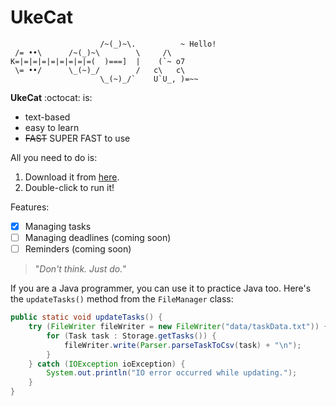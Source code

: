 # UkeCat
```
                    /~(_)~\.          ~ Hello!
 /= ••\      /~(_)~\        \     /\
K=|=|=|=|=|=|=|=|=(  )===]  |    (`~ o7
 \= ••/      \_(~)_/        /   c\   c\
                    \_(~)_/`    U`U_, )=~~  
```

**UkeCat** :octocat: is:
* text-based
* easy to learn
* ~~FAST~~ SUPER FAST to use

All you need to do is:
1. Download it from [here](https://github.com/ziiqii/ip).
2. Double-click to run it!

Features:
- [x] Managing tasks
- [ ] Managing deadlines (coming soon)
- [ ] Reminders (coming soon)

> "*Don't think. Just do.*"

If you are a Java programmer, you can use it to practice Java too. Here's the `updateTasks()`
method from the `FileManager` class:

```java
public static void updateTasks() {
    try (FileWriter fileWriter = new FileWriter("data/taskData.txt")) {
        for (Task task : Storage.getTasks()) {
            fileWriter.write(Parser.parseTaskToCsv(task) + "\n");
        }
    } catch (IOException ioException) {
        System.out.println("IO error occurred while updating.");
    }
}
```